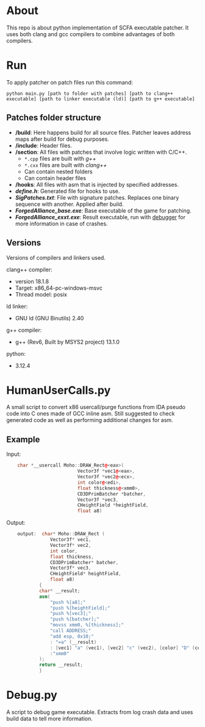 # About

This repo is about python implementation of SCFA executable patcher.
It uses both clang and gcc compilers to combine advantages of both compilers.

# Run

To apply patcher on patch files run this command:

`python main.py [path to folder with patches] [path to clang++ executable] [path to linker executable (ld)] [path to g++ executable]`

## Patches folder structure

- **/build**: Here happens build for all source files. Patcher leaves address maps after build for debug purposes.
- **/include**: Header files.
- **/section**: All files with patches that involve logic written with C/C++. 
  - `*.cpp` files are built with *g++*
  - `*.cxx` files are built with *clang++*
  - Can contain nested folders
  - Can contain header files
- **/hooks**: All files with asm that is injected by specified addresses. 
- ***define.h***: Generated file for hooks to use.
- ***SigPatches.txt***: File with signature patches. Replaces one binary sequence with another. Applied after build.
- ***ForgedAlliance_base.exe***: Base executable of the game for patching.
- ***ForgedAlliance_exxt.exe***: Result executable, run with [debugger](https://github.com/FAForever/FADeepProbe) for more information in case of crashes.

## Versions

Versions of compilers and linkers used.

clang++ compiler: 
* version 18.1.8
* Target: x86_64-pc-windows-msvc
* Thread model: posix

ld linker:
* GNU ld (GNU Binutils) 2.40

g++ compiler:
* g++ (Rev6, Built by MSYS2 project) 13.1.0

python:
* 3.12.4

# HumanUserCalls.py

A small script to convert x86 usercall/purge functions from IDA pseudo code into C ones made of GCC inline asm.
Still suggested to check generated code as well as performing additional changes for asm.

## Example

Input:
```cpp
    char *__usercall Moho::DRAW_Rect@<eax>(
                          Vector3f *vec1@<eax>,
                          Vector3f *vec2@<ecx>,
                          int color@<edi>,
                          float thickness@<xmm0>,
                          CD3DPrimBatcher *batcher,
                          Vector3f *vec3,
                          CHeightField *heightField,
                          float a8)
```
Output:
```cpp
    output:  char* Moho::DRAW_Rect (
                Vector3f* vec1,
                Vector3f* vec2,
                int color,
                float thickness,
                CD3DPrimBatcher* batcher,
                Vector3f* vec3,
                CHeightField* heightField,
                float a8)
            {
            char* __result;
            asm(
                "push %[a8];"       
                "push %[heightField];"
                "push %[vec3];"
                "push %[batcher];"
                "movss xmm0, %[thickness];"
                "call ADDRESS;"
                "add esp, 0x10;"
                : "=a" (__result)
                : [vec1] "a" (vec1), [vec2] "c" (vec2), [color] "D" (color), [thickness] "m" (thickness), [batcher] "g" (batcher), [vec3] "g" (vec3), [heightField] "g" (heightField), [a8] "g" (a8)
                :"xmm0"
            );
            return __result;
            }
```

# Debug.py

A script to debug game executable. Extracts from log crash data and uses build data to tell more information.